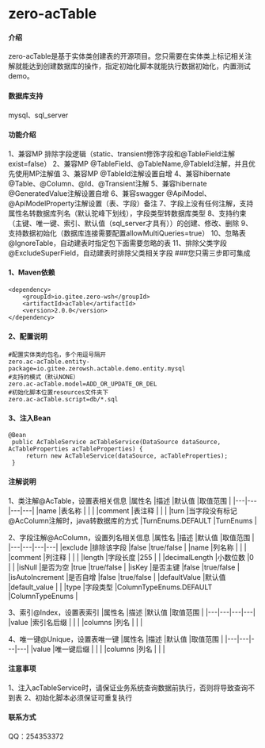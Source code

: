 # zero-acTable

#### 介绍
zero-acTable是基于实体类创建表的开源项目。您只需要在实体类上标记相关注解就能达到创建数据库的操作，指定初始化脚本就能执行数据初始化，内置测试demo。

#### 数据库支持
mysql、sql_server

#### 功能介绍
1、兼容MP 排除字段逻辑（static、transient修饰字段和@TableField注解exist=false）
2、兼容MP @TableField、@TableName,@TableId注解，并且优先使用MP注解值
3、兼容MP @TableId注解设置自增
4、兼容hibernate @Table、@Column、@Id、@Transient注解
5、兼容hibernate @GeneratedValue注解设置自增
6、兼容swagger @ApiModel、@ApiModelProperty注解设置（表、字段）备注
7、字段上没有任何注解，支持属性名转数据库列名（默认驼峰下划线），字段类型转数据库类型
8、支持约束（主键、唯一键、索引、默认值（sql_server才具有））的创建、修改、删除
9、支持数据初始化（数据库连接需要配置allowMultiQueries=true）
10、忽略表@IgnoreTable，自动建表时指定包下面需要忽略的表
11、排除父类字段@ExcludeSuperField，自动建表时排除父类相关字段
###您只需三步即可集成
#### 1、Maven依赖

```
<dependency>
	<groupId>io.gitee.zero-wsh</groupId>
	<artifactId>acTable</artifactId>
	<version>2.0.0</version>
</dependency>
```

#### 2、配置说明

```
#配置实体类的包名，多个用逗号隔开
zero.ac-acTable.entity-package=io.gitee.zerowsh.actable.demo.entity.mysql
#支持的模式（默认NONE）
zero.ac-acTable.model=ADD_OR_UPDATE_OR_DEL
#初始化脚本位置resources文件夹下
zero.ac-acTable.script=db/*.sql
```

#### 3、注入Bean

```
@Bean
 public AcTableService acTableService(DataSource dataSource, AcTableProperties acTableProperties) {
     return new AcTableService(dataSource, acTableProperties);
 }
```

#### 注解说明

1、类注解@AcTable，设置表相关信息
|属性名   |描述   |默认值   |取值范围   |
|---|---|---|---|
|name   |表名称   |   |   |
|comment   |表注释   |   |   |
|turn   |当字段没有标记@AcColumn注解时，java转数据库的方式   |TurnEnums.DEFAULT   |TurnEnums   |

2、字段注解@AcColumn，设置列名相关信息
|属性名   |描述   |默认值   |取值范围   |
|---|---|---|---|
|exclude   |排除该字段   |false   |true/false   |
|name   |列名称   |   |   |
|comment   |列注释   |   |   |
|length   |字段长度   |255   |   |
|decimalLength   |小数位数   |0   |   |
|isNull   |是否为空   |true   |true/false   |
|isKey   |是否主键   |false   |true/false   |
|isAutoIncrement   |是否自增   |false   |true/false   |
|defaultValue   |默认值   |default_value   |   |
|type   |字段类型   |ColumnTypeEnums.DEFAULT   |ColumnTypeEnums   |

3、索引@Index，设置表索引
|属性名   |描述   |默认值   |取值范围   |
|---|---|---|---|
|value   |索引名后缀   |   |   |
|columns   |列名   |   |   |

4、唯一键@Unique，设置表唯一键
|属性名   |描述   |默认值   |取值范围   |
|---|---|---|---|
|value   |唯一键后缀   |   |   |
|columns   |列名   |   |   |

#### 注意事项
1、注入acTableService时，请保证业务系统查询数据前执行，否则将导致查询不到表
2、初始化脚本必须保证可重复执行

#### 联系方式
QQ：254353372
